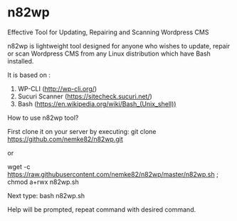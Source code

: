 # n82wp
Effective Tool for Updating, Repairing and Scanning Wordpress CMS

n82wp is lightweight tool designed for anyone who wishes to update, repair or scan Wordpress CMS from any Linux distribution which have Bash installed.

It is based on : 
1) WP-CLI (http://wp-cli.org/) 
2) Sucuri Scanner (https://sitecheck.sucuri.net/) 
3) Bash (https://en.wikipedia.org/wiki/Bash_(Unix_shell)) 

How to use n82wp tool?

First clone it on your server by executing: 
git clone https://github.com/nemke82/n82wp.git

or

wget -c https://raw.githubusercontent.com/nemke82/n82wp/master/n82wp.sh ; chmod a+rwx n82wp.sh

Next type: bash n82wp.sh 

Help will be prompted, repeat command with desired command.
